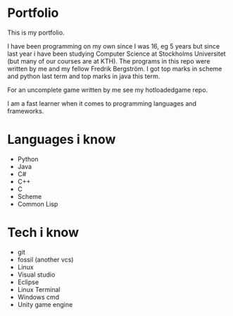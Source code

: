 # Portfolio
This is my portfolio.

I have been programming on my own since I was 16, eg 5 years but since
last year i have been studying Computer Science at Stockholms Universitet (but many of our courses are at KTH).
The programs in this repo were written by me and my fellow Fredrik Bergström.
I got top marks in scheme and python last term and top marks in java this term.

For an uncomplete game written by me see my hotloadedgame repo.

I am a fast learner when it comes to programming languages and frameworks.

# Languages i know
* Python
* Java
* C#
* C++
* C
* Scheme
* Common Lisp

# Tech i know
* git
* fossil (another vcs)
* Linux
* Visual studio
* Eclipse
* Linux Terminal
* Windows cmd
* Unity game engine